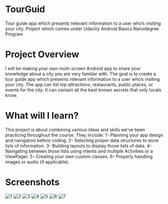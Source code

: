 # TourGuid
Tour guide app which presents relevant information to a user who’s visiting your city. Project which comes under Udacity Android Basics Nanodegree Program

# Project Overview
I will be making your own multi-screen Android app to share your knowledge about a city you are very familiar with. The goal is to create a tour guide app which presents relevant information to a user who’s visiting your city. The app can list top attractions, restaurants, public places, or events for the city. It can contain all the best known secrets that only locals know.

# What will I learn?
This project is about combining various ideas and skills we’ve been practicing throughout the course. They include:
  1- Planning your app design and navigation before coding.
  2- Selecting proper data structures to store lists of information.
  3- Building layouts to display those lists of data.
  4- Navigating between those lists using intents and multiple Activities or a ViewPager.
  5- Creating your own custom classes.
  6- Properly handling images or audio (if applicable).
# Screenshots
![1](https://cloud.githubusercontent.com/assets/28901635/26429521/a15f97d8-40e7-11e7-839f-e9d04d4e5665.JPG)
![2](https://cloud.githubusercontent.com/assets/28901635/26429523/a163db0e-40e7-11e7-9727-9eeb75aa31f1.JPG)
![3](https://cloud.githubusercontent.com/assets/28901635/26429524/a1661bc6-40e7-11e7-90ef-ebfa0c18b87b.JPG)
![4](https://cloud.githubusercontent.com/assets/28901635/26429522/a162cc32-40e7-11e7-9a17-3ade4650697b.JPG)
![5](https://cloud.githubusercontent.com/assets/28901635/26429525/a1671c1a-40e7-11e7-8784-4077626ab518.JPG)
![6](https://cloud.githubusercontent.com/assets/28901635/26429527/a1c84882-40e7-11e7-9d43-dca232178bb7.JPG)
![7](https://cloud.githubusercontent.com/assets/28901635/26429526/a1857642-40e7-11e7-8a58-fbf5ddd9483e.JPG)

